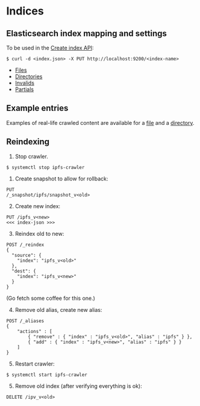 # Indices

## Elasticsearch index mapping and settings
To be used in the [Create index API](https://www.elastic.co/guide/en/elasticsearch/reference/current/indices-create-index.html):
```
$ curl -d <index.json> -X PUT http://localhost:9200/<index-name>
```

* [Files](https://github.com/ipfs-search/ipfs-search/blob/master/docs/indices/files.json)
* [Directories](https://github.com/ipfs-search/ipfs-search/blob/master/docs/indices/directories.json)
* [Invalids](https://github.com/ipfs-search/ipfs-search/blob/master/docs/indices/invalids.json)
* [Partials](https://github.com/ipfs-search/ipfs-search/blob/master/docs/indices/partials.json)

## Example entries

Examples of real-life crawled content are available for a [file](https://github.com/ipfs-search/ipfs-search/blob/master/docs/example_file.json) and a [directory](https://github.com/ipfs-search/ipfs-search/blob/master/docs/example_directory.json).

## Reindexing
1. Stop crawler.
```
$ systemctl stop ipfs-crawler
```

1. Create snapshot to allow for rollback:
```
PUT
/_snapshot/ipfs/snapshot_v<old>
```

2. Create new index:
```
PUT /ipfs_v<new>
<<< index-json >>>
```

3. Reindex old to new:
```
POST /_reindex
{
  "source": {
    "index": "ipfs_v<old>"
  },
  "dest": {
    "index": "ipfs_v<new>"
  }
}
```
(Go fetch some coffee for this one.)

4. Remove old alias, create new alias:
```
POST /_aliases
{
    "actions" : [
        { "remove" : { "index" : "ipfs_v<old>", "alias" : "ipfs" } },
        { "add" : { "index" : "ipfs_v<new>", "alias" : "ipfs" } }
    ]
}
```

5. Restart crawler:
```
$ systemctl start ipfs-crawler
```

5. Remove old index (after verifying everything is ok):
```
DELETE /ipv_v<old>
```
